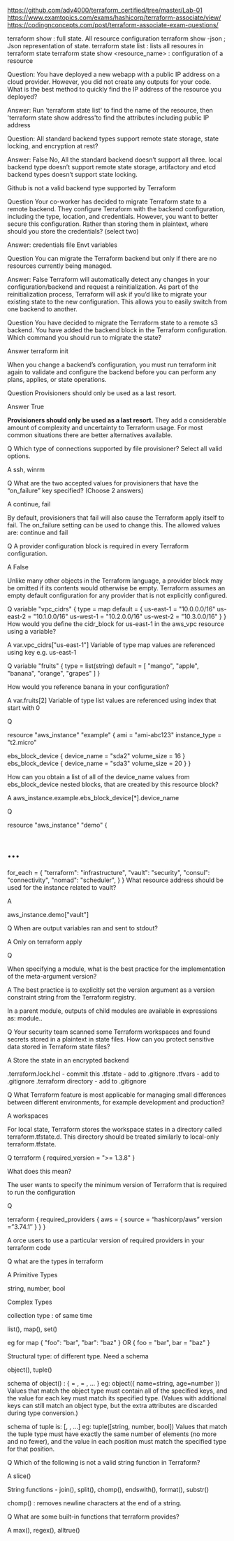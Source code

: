 https://github.com/adv4000/terraform_certified/tree/master/Lab-01
https://www.examtopics.com/exams/hashicorp/terraform-associate/view/
https://codingnconcepts.com/post/terraform-associate-exam-questions/


terraform show : full state. All resource configuration
terraform show -json ; Json representation of state.
terraform state list : lists all resoures in terraform state
terraform state show <resource_name> : configuration of a resource

Question:
You have deployed a new webapp with a public IP address on a cloud provider. However, you did not create any outputs for your code. What is the best method to quickly find the IP address of the resource you deployed?

Answer: Run 'terraform state list' to find the name of the resource, then 'terraform state show address'to find the attributes including public IP address


Question: 
All standard backend types support remote state storage, state locking, and encryption at rest?

Answer:
False
No, All the standard backend doesn’t support all three. local backend type doesn’t support remote state storage, artifactory and etcd backend types doesn’t support state locking.

Github is not a valid backend type supported by Terraform


Question
Your co-worker has decided to migrate Terraform state to a remote backend. They configure Terraform with the backend configuration, including the type, location, and credentials. However, you want to better secure this configuration. Rather than storing them in plaintext, where should you store the credentials? (select two)

Answer:
credentials file
Envt variables

Question
You can migrate the Terraform backend but only if there are no resources currently being managed.

Answer: False
Terraform will automatically detect any changes in your configuration/backend and request a reinitialization. As part of the reinitialization process, Terraform will ask if you’d like to migrate your existing state to the new configuration. This allows you to easily switch from one backend to another.

Question
You have decided to migrate the Terraform state to a remote s3 backend. You have added the backend block in the Terraform configuration. Which command you should run to migrate the state?

Answer
terraform init

When you change a backend’s configuration, you must run terraform init again to validate and configure the backend before you can perform any plans, applies, or state operations.

Question
Provisioners should only be used as a last resort.

Answer
True

**Provisioners should only be used as a last resort.** They add a considerable amount of complexity and uncertainty to Terraform usage. For most common situations there are better alternatives available.

Q
Which type of connections supported by file provisioner? Select all valid options.

A
ssh, winrm

Q
What are the two accepted values for provisioners that have the “on_failure” key specified? (Choose 2 answers)

A
continue, fail

By default, provisioners that fail will also cause the Terraform apply itself to fail. The on_failure setting can be used to change this. The allowed values are: continue and fail

Q
A provider configuration block is required in every Terraform configuration.

A
False


Unlike many other objects in the Terraform language, a provider block may be omitted if its contents would otherwise be empty. Terraform assumes an empty default configuration for any provider that is not explicitly configured.


Q
variable "vpc_cidrs" {
  type = map
  default = {
    us-east-1 = "10.0.0.0/16"
    us-east-2 = "10.1.0.0/16"
    us-west-1 = "10.2.0.0/16"
    us-west-2 = "10.3.0.0/16"
  }
}
How would you define the cidr_block for us-east-1 in the aws_vpc resource using a variable?

A
var.vpc_cidrs["us-east-1"]
Variable of type map values are referenced using key e.g. us-east-1

Q
variable "fruits" {
    type = list(string)
    default = [
        "mango",
        "apple",
        "banana",
        "orange",
        "grapes"
    ]
}

How would you reference banana in your configuration?

A
var.fruits[2]
Variable of type list values are referenced using index that start with 0

Q

resource "aws_instance" "example" {
  ami           = "ami-abc123"
  instance_type = "t2.micro"

  ebs_block_device {
    device_name = "sda2"
    volume_size = 16
  }
  ebs_block_device {
    device_name = "sda3"
    volume_size = 20
  }
}

How can you obtain a list of all of the device_name values from ebs_block_device nested blocks, that are created by this resource block?

A
aws_instance.example.ebs_block_device[*].device_name

Q

resource "aws_instance" "demo" {
  # ...
  for_each = {
    "terraform": "infrastructure",
    "vault":     "security",
    "consul":    "connectivity",
    "nomad":     "scheduler",
  }
}
What resource address should be used for the instance related to vault?

A

aws_instance.demo["vault"]

Q
When are output variables ran and sent to stdout?

A
Only on terraform apply



Q

When specifying a module, what is the best practice for the implementation of the meta-argument version?


A
The best practice is to explicitly set the version argument as a version constraint string from the Terraform registry.

In a parent module, outputs of child modules are available in expressions as: module.<MODULE NAME>.<OUTPUT NAME>

Q
Your security team scanned some Terraform workspaces and found secrets stored in a plaintext in state files. How can you protect sensitive data stored in Terraform state files?

A
Store the state in an encrypted backend

.terraform.lock.hcl - commit this
.tfstate - add to .gitignore
.tfvars - add to .gitignore
.terraform directory - add to .gitignore

Q
What Terraform feature is most applicable for managing small differences between different environments, for example development and production?


A
workspaces

For local state, Terraform stores the workspace states in a directory called terraform.tfstate.d. This directory should be treated similarly to local-only terraform.tfstate.

Q
terraform {
  required_version = ">= 1.3.8"
}

What does this mean?

The user wants to specify the minimum version of Terraform that is required to run the configuration

Q

terraform { required_providers { aws = { source = “hashicorp/aws” version =”3.74.1″ } } }

A
orce users to use a particular version of required providers in your terraform code

Q
what are the types in terraform

A
Primitive Types

string, number, bool

Complex Types

collection type : of same time

list(), map(), set()

eg for map { "foo": "bar", "bar": "baz" } OR { foo = "bar", bar = "baz" }

Structural type: of different type. Need a schema

object(), tuple()

schema of object() : { <KEY> = <TYPE>, <KEY> = <TYPE>, ... }
eg: object({ name=string, age=number })
Values that match the object type must contain all of the specified keys, and the value for each key must match its specified type. (Values with additional keys can still match an object type, but the extra attributes are discarded during type conversion.)

schema of tuple is: [<TYPE>, <TYPE>, ...]
eg: tuple([string, number, bool])
Values that match the tuple type must have exactly the same number of elements (no more and no fewer), and the value in each position must match the specified type for that position.

Q
Which of the following is not a valid string function in Terraform?

A
slice()

String functions - join(), split(), chomp(), endswith(), format(), substr()

chomp() : removes newline characters at the end of a string.

Q
What are some built-in functions that terraform provides?

A
max(), regex(), alltrue()
